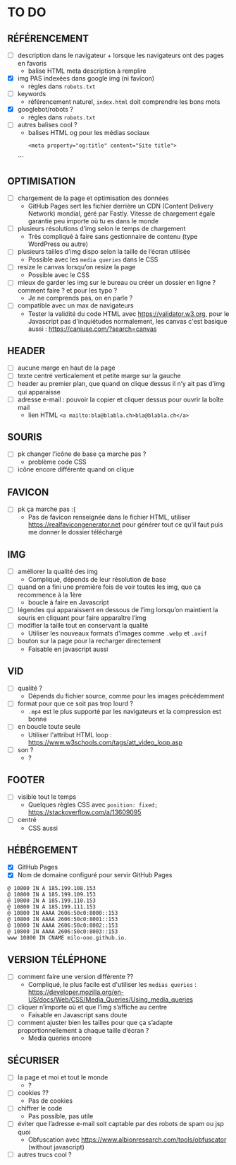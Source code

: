 # TO DO
## RÉFÉRENCEMENT
- [ ] description dans le navigateur + lorsque les navigateurs ont des pages en favoris
	- balise HTML meta description à remplire
- [x] img PAS indexées dans google img (ni favicon)
	- règles dans `robots.txt`
- [ ] keywords
	- référencement naturel, `index.html` doit comprendre les bons mots
- [x] googlebot/robots ?
	- règles dans `robots.txt`
- [ ] autres balises cool ?
	- balises HTML og pour les médias sociaux
		```
		<meta property="og:title" content="Site title">
    <meta property="og:description" content="Site description">
    <meta property="og:image" content="img/site-image.jpg">
    <meta name="twitter:card" content="summary_large_image">
    ```

## OPTIMISATION 
- [ ] chargement de la page et optimisation des données
	- GitHub Pages sert les fichier derrière un CDN (Content Delivery Network) mondial, géré par Fastly. Vitesse de chargement égale garantie peu importe où tu es dans le monde
- [ ] plusieurs résolutions d’img selon le temps de chargement 
	- Très compliqué à faire sans gestionnaire de contenu (type WordPress ou autre)
- [ ] plusieurs tailles d’img dispo selon la taille de l’écran utilisée
	- Possible avec les `media queries` dans le CSS
- [ ] resize le canvas lorsqu’on resize la page
	- Possible avec le CSS
- [ ] mieux de garder les img sur le bureau ou créer un dossier en ligne ? comment faire ? et pour les typo ?
	- Je ne comprends pas, on en parle ?
- [ ] compatible avec un max de navigateurs
	- Tester la validité du code HTML avec https://validator.w3.org, pour le Javascript pas d'inquiétudes normalement, les canvas c'est basique aussi : https://caniuse.com/?search=canvas	
		
## HEADER 
- [ ] aucune marge en haut de la page 
- [ ] texte centré verticalement et petite marge sur la gauche
- [ ] header au premier plan, que quand on clique dessus il n’y ait pas d’img qui apparaisse 
- [ ] adresse e-mail : pouvoir la copier et cliquer dessus pour ouvrir la boîte mail
	- lien HTML `<a mailto:bla@blabla.ch>bla@blabla.ch</a>`

## SOURIS
- [ ] pk changer l’icône de base ça marche pas ?
	- problème code CSS
- [ ] icône encore différente quand on clique 

## FAVICON
- [ ] pk ça marche pas :(
	- Pas de favicon renseignée dans le fichier HTML, utiliser https://realfavicongenerator.net pour générer tout ce qu'il faut puis me donner le dossier téléchargé

## IMG
- [ ] améliorer la qualité des img
	- Compliqué, dépends de leur résolution de base
- [ ] quand on a fini une première fois de voir toutes les img, que ça recommence à la 1ère
	- boucle à faire en Javascript
- [ ] légendes qui apparaissent en dessous de l’img lorsqu’on maintient la souris en cliquant pour faire apparaître l’img
- [ ] modifier la taille tout en conservant la qualité
	- Utiliser les nouveaux formats d'images comme `.webp` et `.avif`
- [ ] bouton sur la page pour la recharger directement
	- Faisable en javascript aussi

## VID 
- [ ] qualité ?
	- Dépends du fichier source, comme pour les images précédemment
- [ ] format pour que ce soit pas trop lourd ? 
	- `.mp4` est le plus supporté par les navigateurs et la compression est bonne
- [ ] en boucle toute seule 
	- Utiliser l'attribut HTML loop : https://www.w3schools.com/tags/att_video_loop.asp
- [ ] son ?
	- ?
		
## FOOTER 
- [ ] visible tout le temps
	- Quelques règles CSS avec `position: fixed;` https://stackoverflow.com/a/13609095
- [ ] centré
	- CSS aussi

## HÉBÉRGEMENT 
- [x] GitHub Pages
- [x] Nom de domaine configuré pour servir GitHub Pages
```
@ 10800 IN A 185.199.108.153
@ 10800 IN A 185.199.109.153
@ 10800 IN A 185.199.110.153
@ 10800 IN A 185.199.111.153
@ 10800 IN AAAA 2606:50c0:8000::153
@ 10800 IN AAAA 2606:50c0:8001::153
@ 10800 IN AAAA 2606:50c0:8002::153
@ 10800 IN AAAA 2606:50c0:8003::153
www 10800 IN CNAME milo-ooo.github.io.
```

## VERSION TÉLÉPHONE 
- [ ] comment faire une version différente ?? 
	- Compliqué, le plus facile est d'utiliser les `medias queries` : https://developer.mozilla.org/en-US/docs/Web/CSS/Media_Queries/Using_media_queries
- [ ] cliquer n’importe où et que l’img s’affiche au centre
	- Faisable en Javascript sans doute
- [ ] comment ajuster bien les tailles pour que ça s’adapte proportionnellement à chaque taille d’écran ?
	- Media queries encore

## SÉCURISER 
- [ ] la page et moi et tout le monde
	- ?
- [ ] cookies ??
	- Pas de cookies
- [ ] chiffrer le code 
	- Pas possible, pas utile
- [ ] éviter que l’adresse e-mail soit captable par des robots de spam ou jsp quoi
	- Obfuscation avec https://www.albionresearch.com/tools/obfuscator (without javascript)
- [ ] autres trucs cool ?
